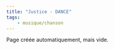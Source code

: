 ```yaml
---
title: "Justice - DANCE"
tags:
    - musique/chanson
---
```


Page créée automatiquement, mais vide.
